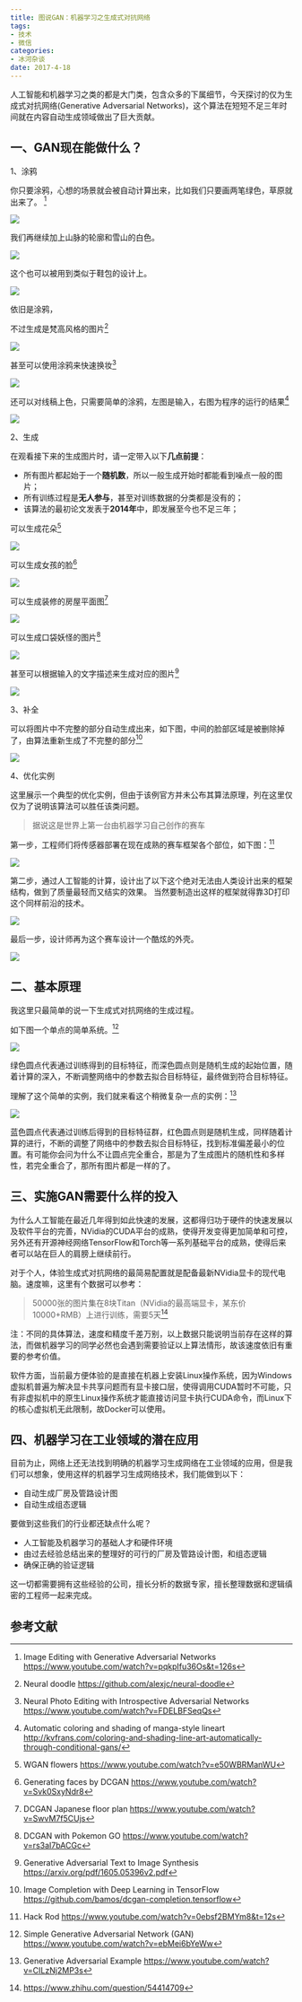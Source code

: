 ```yaml
---
title: 图说GAN：机器学习之生成式对抗网络
tags:
- 技术
- 微信
categories:
- 冰河杂谈
date: 2017-4-18
---
```


人工智能和机器学习之类的都是大门类，包含众多的下属细节，今天探讨的仅为生成式对抗网络(Generative Adversarial Networks)，这个算法在短短不足三年时间就在内容自动生成领域做出了巨大贡献。

## 一、GAN现在能做什么？
1、涂鸦

你只要涂鸦，心想的场景就会被自动计算出来，比如我们只要画两笔绿色，草原就出来了。 [^IED]

![](editing-mountain-p1.gif)

我们再继续加上山脉的轮廓和雪山的白色。

![](editing-mountain-p2.gif)

这个也可以被用到类似于鞋包的设计上。

![](editing-shoe.gif)

依旧是涂鸦，

不过生成是梵高风格的图片[^NDD]

![](neural-doodle.gif)

甚至可以使用涂鸦来快速换妆[^PED]

![](face.gif)

还可以对线稿上色，只需要简单的涂鸦，左图是输入，右图为程序的运行的结果[^CLA]

![](fillcolor.jpg)

2、生成

在观看接下来的生成图片时，请一定带入以下**几点前提**：

* 所有图片都起始于一个**随机数**，所以一般生成开始时都能看到噪点一般的图片；
* 所有训练过程是**无人参与**，甚至对训练数据的分类都是没有的；
* 该算法的最初论文发表于**2014年**中，即发展至今也不足三年；

可以生成花朵[^FLR]

![](flower.gif)

可以生成女孩的脸[^GLF]

![](girlface.gif)

可以生成装修的房屋平面图[^LOT]

![](japanlayout.gif)

可以生成口袋妖怪的图片[^PKM]

![](pokermango.gif)

甚至可以根据输入的文字描述来生成对应的图片[^TIS]

![](text-to-image.png)

3、补全

可以将图片中不完整的部分自动生成出来，如下图，中间的脸部区域是被删除掉了，由算法重新生成了不完整的部分[^ICT]

![](facecompletion.gif)

4、优化实例

这里展示一个典型的优化实例，但由于该例官方并未公布其算法原理，列在这里仅仅为了说明该算法可以胜任该类问题。

> 据说这是世界上第一台由机器学习自己创作的赛车

第一步，工程师们将传感器部署在现在成熟的赛车框架各个部位，如下图：[^HKR]

![](hackrod-sensor.gif)

第二步，通过人工智能的计算，设计出了以下这个绝对无法由人类设计出来的框架结构，做到了质量最轻而又结实的效果。 当然要制造出这样的框架就得靠3D打印这个同样前沿的技术。

![](hackrod-frame.jpg)

最后一步，设计师再为这个赛车设计一个酷炫的外壳。

![](hackrod-frame.gif)

## 二、基本原理

我这里只最简单的说一下生成式对抗网络的生成过程。

如下图一个单点的简单系统。[^SGA]

![](simple.gif)

绿色圆点代表通过训练得到的目标特征，而深色圆点则是随机生成的起始位置，随着计算的深入，不断调整网络中的参数去拟合目标特征，最终做到符合目标特征。

理解了这个简单的实例，我们就来看这个稍微复杂一点的实例：[^MGA]

![](swarm.gif)

蓝色圆点代表通过训练后得到的目标特征群，红色圆点则是随机生成，同样随着计算的进行，不断的调整了网络中的参数去拟合目标特征，找到标准偏差最小的位置。有可能你会问为什么不让圆点完全重合，那是为了生成图片的随机性和多样性，若完全重合了，那所有图片都是一样的了。

## 三、实施GAN需要什么样的投入

为什么人工智能在最近几年得到如此快速的发展，这都得归功于硬件的快速发展以及软件平台的完善，NVidia的CUDA平台的成熟，使得开发变得更加简单和可控，另外还有开源神经网络TensorFlow和Torch等一系列基础平台的成熟，使得后来者可以站在巨人的肩膀上继续前行。

对于个人，体验生成式对抗网络的最简易配置就是配备最新NVidia显卡的现代电脑。速度嘛，这里有个数据可以参考：

> 50000张的图片集在8块Titan（NVidia的最高端显卡，某东价10000+RMB）上进行训练，需要5天[^SOG]

注：不同的具体算法，速度和精度千差万别，以上数据只能说明当前存在这样的算法，而做机器学习的同学必然也会遇到需要验证以上算法情形，故该速度依旧有重要的参考价值。

软件方面，当前最方便体验的是直接在机器上安装Linux操作系统，因为Windows虚拟机普遍为解决显卡共享问题而有显卡接口层，使得调用CUDA暂时不可能，只有非虚拟机中的原生Linux操作系统才能直接访问显卡执行CUDA命令，而Linux下的核心虚拟机无此限制，故Docker可以使用。

## 四、机器学习在工业领域的潜在应用

目前为止，网络上还无法找到明确的机器学习生成网络在工业领域的应用，但是我们可以想象，使用这样的机器学习生成网络技术，我们能做到以下：

* 自动生成厂房及管路设计图
* 自动生成组态逻辑

要做到这些我们的行业都还缺点什么呢？

* 人工智能及机器学习的基础人才和硬件环境
* 由过去经验总结出来的整理好的可行的厂房及管路设计图，和组态逻辑
* 确保正确的验证逻辑

这一切都需要拥有这些经验的公司，擅长分析的数据专家，擅长整理数据和逻辑缜密的工程师一起来完成。

## 参考文献
[^LOT]: DCGAN Japanese floor plan https://www.youtube.com/watch?v=SwvM7f5CUjs
[^PKM]: DCGAN with Pokemon GO https://www.youtube.com/watch?v=rs3aI7bACGc
[^GLF]: Generating faces by DCGAN https://www.youtube.com/watch?v=Svk0SxyNdr8
[^MGA]: Generative Adversarial Example https://www.youtube.com/watch?v=CILzNj2MP3s
[^HKR]: Hack Rod https://www.youtube.com/watch?v=0ebsf2BMYm8&t=12s
[^IED]: Image Editing with Generative Adversarial Networks https://www.youtube.com/watch?v=pqkpIfu36Os&t=126s
[^SGA]: Simple Generative Adversarial Network (GAN) https://www.youtube.com/watch?v=ebMei6bYeWw
[^SOG]: https://www.zhihu.com/question/54414709
[^FLR]: WGAN flowers https://www.youtube.com/watch?v=e50WBRManWU
[^PED]: Neural Photo Editing with Introspective Adversarial Networks https://www.youtube.com/watch?v=FDELBFSeqQs
[^CLA]: Automatic coloring and shading of manga-style lineart http://kvfrans.com/coloring-and-shading-line-art-automatically-through-conditional-gans/
[^ICT]: Image Completion with Deep Learning in TensorFlow https://github.com/bamos/dcgan-completion.tensorflow
[^TIS]: Generative Adversarial Text to Image Synthesis https://arxiv.org/pdf/1605.05396v2.pdf
[^NDD]: Neural doodle https://github.com/alexjc/neural-doodle
